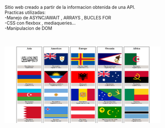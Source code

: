 Sitio web creado a partir de la informacion obtenida de una API.
<br>
Practicas utilizadas:<br>
-Manejo de ASYNC/AWAIT , ARRAYS , BUCLES FOR<br>
-CSS con flexbox , mediaqueries...<br>
-Manipulacion de DOM<br>
<br>
<br>
<br>
![SitioWeb](https://github.com/KevinDiazz/Continentes/blob/main/Captura%20de%20pantalla%202023-05-03%20222145.png)
